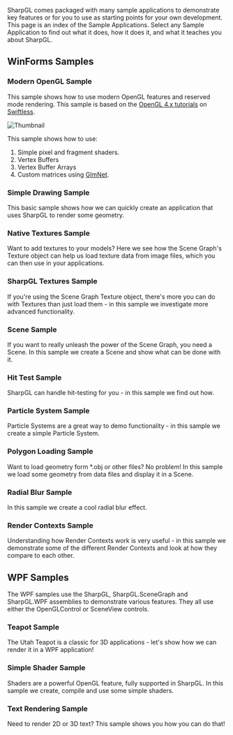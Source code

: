 SharpGL comes packaged with many sample applications to demonstrate key features or for you to use as starting points for your own development. This page is an index of the Sample Applications. Select any Sample Application to find out what it does, how it does it, and what it teaches you about SharpGL.

## WinForms Samples

### Modern OpenGL Sample ###

This sample shows how to use modern OpenGL features and reserved mode rendering. This sample is based on the [OpenGL 4.x tutorials](http://www.swiftless.com/opengl4tuts.html) on [Swiftless](http://www.swiftless.com/opengl4tuts.html).

![Thumbnail](https://github.com/dwmkerr/sharpgl/blob/master/assets/samples/ModernOpenGLSampleSmall.png?raw=true)

This sample shows how to use:

1. Simple pixel and fragment shaders.
2. Vertex Buffers
3. Vertex Buffer Arrays
4. Custom matrices using [GlmNet](https://github.com/dwmkerr/glmnet). 

### Simple Drawing Sample

This basic sample shows how we can quickly create an application that uses SharpGL to render some geometry.

### Native Textures Sample

Want to add textures to your models? Here we see how the Scene Graph's Texture object can help us load texture data from image files, which you can then use in your applications.

### SharpGL Textures Sample

If you're using the Scene Graph Texture object, there's more you can do with Textures than just load them - in this sample we investigate more advanced functionality.

### Scene Sample

If you want to really unleash the power of the Scene Graph, you need a Scene. In this sample we create a Scene and show what can be done with it.

### Hit Test Sample

SharpGL can handle hit-testing for you - in this sample we find out how.

### Particle System Sample

Particle Systems are a great way to demo functionality - in this sample we create a simple Particle System.

### Polygon Loading Sample

Want to load geometry form *.obj or other files? No problem! In this sample we load some geometry from data files and display it in a Scene.

### Radial Blur Sample

In this sample we create a cool radial blur effect.

### Render Contexts Sample

Understanding how Render Contexts work is very useful - in this sample we demonstrate some of the different Render Contexts and look at how they compare to each other.

## WPF Samples

The WPF samples use the SharpGL, SharpGL.SceneGraph and SharpGL.WPF assemblies to demonstrate various features. They all use either the OpenGLControl or SceneView controls.

### Teapot Sample

The Utah Teapot is a classic for 3D applications - let's show how we can render it in a WPF application!

### Simple Shader Sample

Shaders are a powerful OpenGL feature, fully supported in SharpGL. In this sample we create, compile and use some simple shaders.

### Text Rendering Sample

Need to render 2D or 3D text? This sample shows you how you can do that!